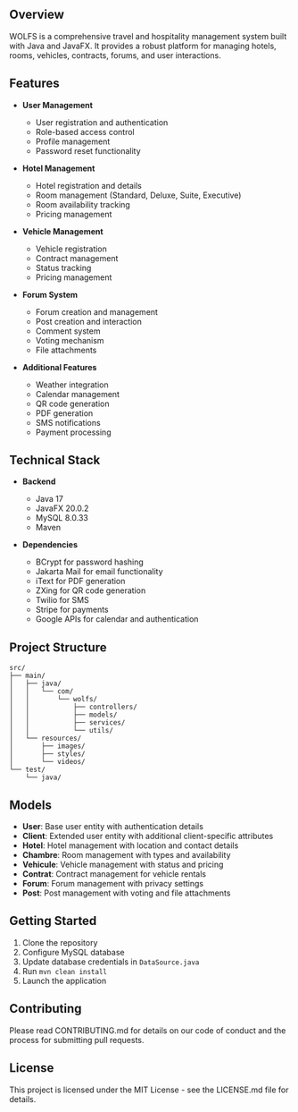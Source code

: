 
## Overview
WOLFS is a comprehensive travel and hospitality management system built with Java and JavaFX. It provides a robust platform for managing hotels, rooms, vehicles, contracts, forums, and user interactions.

## Features
- **User Management**
  - User registration and authentication
  - Role-based access control
  - Profile management
  - Password reset functionality

- **Hotel Management**
  - Hotel registration and details
  - Room management (Standard, Deluxe, Suite, Executive)
  - Room availability tracking
  - Pricing management

- **Vehicle Management**
  - Vehicle registration
  - Contract management
  - Status tracking
  - Pricing management

- **Forum System**
  - Forum creation and management
  - Post creation and interaction
  - Comment system
  - Voting mechanism
  - File attachments

- **Additional Features**
  - Weather integration
  - Calendar management
  - QR code generation
  - PDF generation
  - SMS notifications
  - Payment processing

## Technical Stack
- **Backend**
  - Java 17
  - JavaFX 20.0.2
  - MySQL 8.0.33
  - Maven

- **Dependencies**
  - BCrypt for password hashing
  - Jakarta Mail for email functionality
  - iText for PDF generation
  - ZXing for QR code generation
  - Twilio for SMS
  - Stripe for payments
  - Google APIs for calendar and authentication

## Project Structure
```
src/
├── main/
│   ├── java/
│   │   └── com/
│   │       └── wolfs/
│   │           ├── controllers/
│   │           ├── models/
│   │           ├── services/
│   │           └── utils/
│   └── resources/
│       ├── images/
│       ├── styles/
│       └── videos/
└── test/
    └── java/
```

## Models
- **User**: Base user entity with authentication details
- **Client**: Extended user entity with additional client-specific attributes
- **Hotel**: Hotel management with location and contact details
- **Chambre**: Room management with types and availability
- **Vehicule**: Vehicle management with status and pricing
- **Contrat**: Contract management for vehicle rentals
- **Forum**: Forum management with privacy settings
- **Post**: Post management with voting and file attachments

## Getting Started
1. Clone the repository
2. Configure MySQL database
3. Update database credentials in `DataSource.java`
4. Run `mvn clean install`
5. Launch the application

## Contributing
Please read CONTRIBUTING.md for details on our code of conduct and the process for submitting pull requests.

## License
This project is licensed under the MIT License - see the LICENSE.md file for details.
